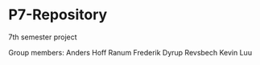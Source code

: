 # P7-Repository
7th semester project

Group members:
Anders Hoff Ranum
Frederik Dyrup Revsbech
Kevin Luu
